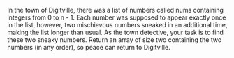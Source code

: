 In the town of Digitville, there was a list of numbers called nums containing integers from 0 to n - 1. Each number was supposed to appear exactly once in the list, however, two mischievous numbers sneaked in an additional time, making the list longer than usual.
As the town detective, your task is to find these two sneaky numbers. Return an array of size two containing the two numbers (in any order), so peace can return to Digitville.
